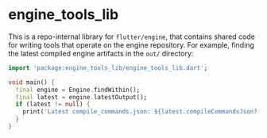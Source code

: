 # engine_tools_lib

This is a repo-internal library for `flutter/engine`, that contains shared code
for writing tools that operate on the engine repository. For example, finding
the latest compiled engine artifacts in the `out/` directory:

```dart
import 'package:engine_tools_lib/engine_tools_lib.dart';

void main() {
  final engine = Engine.findWithin();
  final latest = engine.latestOutput();
  if (latest != null) {
    print('Latest compile_commands.json: ${latest.compileCommandsJson?.path}');
  }
}
```
